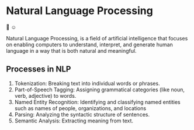 # Natural Language Processing 	
:star_struck: :relaxed:
  
  Natural Language Processing, is a field of artificial intelligence that focuses on enabling computers to understand, interpret, and generate human language in a way that is both natural and meaningful.
  
  ## Processes in NLP
1. Tokenization: Breaking text into individual words or phrases.
2. Part-of-Speech Tagging: Assigning grammatical categories (like noun, verb, adjective) to words.
3. Named Entity Recognition: Identifying and classifying named entities such as names of people, organizations, and locations
4. Parsing: Analyzing the syntactic structure of sentences.
5. Semantic Analysis: Extracting meaning from text.


